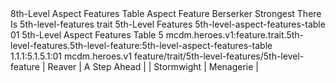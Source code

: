 <ability>
  <name>8th-Level Aspect Features Table</name>
  <keywords>
    <keyword>Aspect</keyword>
  </keywords>
  <type>Feature</type>
  <distance>Berserker</distance>
  <target>Strongest There Is</target>
  <metadata>
    <class>5th-level-features</class>
    <feature_type>trait</feature_type>
    <file_dpath>5th-Level Features</file_dpath>
    <item_id>5th-level-aspect-features-table</item_id>
    <item_index>01</item_index>
    <item_name>5th-Level Aspect Features Table</item_name>
    <level>5</level>
    <scc>mcdm.heroes.v1:feature.trait.5th-level-features.5th-level-feature:5th-level-aspect-features-table</scc>
    <scdc>1.1.1:5.1.5.1:01</scdc>
    <source>mcdm.heroes.v1</source>
    <type>feature/trait/5th-level-features/5th-level-feature</type>
  </metadata>
  <effects>
    <effect type="mundane">| Reaver     | A Step Ahead       |
| Stormwight | Menagerie          |</effect>
  </effects>
</ability>
